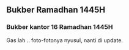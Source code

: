 ## Bukber Ramadhan 1445H

### Bukber kantor 16 Ramadhan 1445H

Gas lah .. foto-fotonya nyusul, nanti di update.
